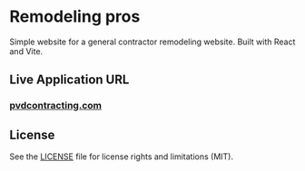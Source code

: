 # Remodeling pros
Simple website for a general contractor remodeling website.
Built with React and Vite.

## Live Application URL

### [pvdcontracting.com](https://www.pvdcontracting.com/)

## License

See the [LICENSE](LICENSE.md) file for license rights and limitations (MIT).

